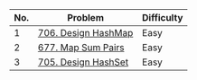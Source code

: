 | No.  | Problem                                                                       | Difficulty |
|----|---------------------------------------------------------------------------------|------------|
| 1  | [706. Design HashMap](https://leetcode.com/problems/design-hashmap/description/)                   | Easy       |
| 2  | [677. Map Sum Pairs](https://leetcode.com/problems/map-sum-pairs/description/)                   | Easy       |
| 3  | [705. Design HashSet](https://leetcode.com/problems/design-hashset/description/)                   | Easy       |
